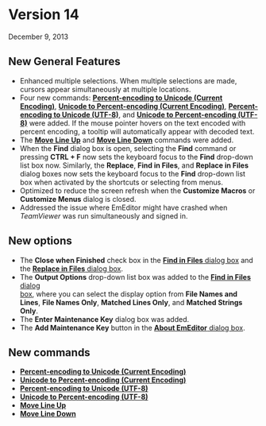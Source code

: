 # Version 14

December 9, 2013

## New General Features

- Enhanced multiple selections. When multiple selections are made, cursors appear simultaneously at multiple locations.
- Four new commands: [**Percent-encoding to Unicode (Current Encoding)**](../cmd/convert/decode_percent),
[**Unicode to Percent-encoding (Current Encoding)**](../cmd/convert/encode_percent),
[**Percent-encoding to Unicode (UTF-8)**](../cmd/convert/decode_percent_utf8), and
[**Unicode to Percent-encoding (UTF-8)**](../cmd/convert/encode_percent_utf8) were added. If the mouse pointer hovers on the text
encoded with percent encoding, a tooltip will automatically appear with decoded text.
- The [**Move Line Up**](../cmd/edit/move_line_up) and
[**Move Line Down**](../cmd/edit/move_line_down) commands were added.
- When the **Find** dialog box is open, selecting the **Find** command or pressing **CTRL + F** now sets the keyboard focus to the **Find**
drop-down list box now. Similarly, the **Replace**, **Find in Files**, and **Replace in Files** dialog boxes now sets the keyboard focus to the **Find**
drop-down list box when activated by the shortcuts or selecting from menus.
- Optimized to reduce the screen refresh when the **Customize Macros** or **Customize Menus** dialog is closed.
- Addressed the issue where EmEditor might have crashed when _TeamViewer_ was run simultaneously and signed in.

## New options

- The
**Close when Finished** check box in the [**Find in Files** dialog box](../dlg/find_in_files/index) and the
[**Replace in Files** dialog box](../dlg/replace_in_files/index).
- The **Output Options** drop-down list box was added to the [**Find in Files** dialog \
box](../dlg/find_in_files/index), where you can select the display option from
**File Names and Lines**, **File Names Only**, **Matched Lines Only**, and **Matched Strings Only**.
- The **Enter Maintenance Key** dialog box was added.
- The **Add Maintenance Key** button in the [**About EmEditor** dialog box](../dlg/about/index).

## New commands

- [**Percent-encoding to Unicode (Current Encoding)**](../cmd/convert/decode_percent)
- [**Unicode to Percent-encoding (Current Encoding)**](../cmd/convert/encode_percent)
- [**Percent-encoding to Unicode (UTF-8)**](../cmd/convert/decode_percent_utf8)
- [**Unicode to Percent-encoding (UTF-8)**](../cmd/convert/encode_percent_utf8)
- [**Move Line Up**](../cmd/edit/move_line_up)
- [**Move Line Down**](../cmd/edit/move_line_down)
